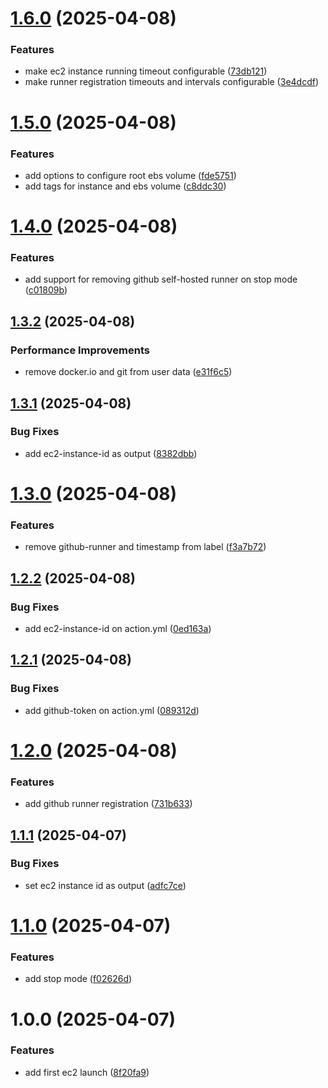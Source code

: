 # [1.6.0](https://github.com/evners/on-demand-ec2-runner/compare/v1.5.0...v1.6.0) (2025-04-08)


### Features

* make ec2 instance running timeout configurable ([73db121](https://github.com/evners/on-demand-ec2-runner/commit/73db12121788b0b78de5493e41456e510fa1757c))
* make runner registration timeouts and intervals configurable ([3e4dcdf](https://github.com/evners/on-demand-ec2-runner/commit/3e4dcdf96f328c5080dbaa6455dcc927c1b70116))

# [1.5.0](https://github.com/evners/on-demand-ec2-runner/compare/v1.4.0...v1.5.0) (2025-04-08)


### Features

* add options to configure root ebs volume ([fde5751](https://github.com/evners/on-demand-ec2-runner/commit/fde5751065691d0b842b74d59a03cda4e1cc3ce1))
* add tags for instance and ebs volume ([c8ddc30](https://github.com/evners/on-demand-ec2-runner/commit/c8ddc30e8521a8f4f9d574daddfa39928b2d1375))

# [1.4.0](https://github.com/evners/on-demand-ec2-runner/compare/v1.3.2...v1.4.0) (2025-04-08)


### Features

* add support for removing github self-hosted runner on stop mode ([c01809b](https://github.com/evners/on-demand-ec2-runner/commit/c01809b3dbb42f8f67060d4875df008ba04c9995))

## [1.3.2](https://github.com/evners/on-demand-ec2-runner/compare/v1.3.1...v1.3.2) (2025-04-08)


### Performance Improvements

* remove docker.io and git from user data ([e31f6c5](https://github.com/evners/on-demand-ec2-runner/commit/e31f6c50a7ae1eb17b82fc5b3ea717916b4b1530))

## [1.3.1](https://github.com/evners/on-demand-ec2-runner/compare/v1.3.0...v1.3.1) (2025-04-08)


### Bug Fixes

* add ec2-instance-id as output ([8382dbb](https://github.com/evners/on-demand-ec2-runner/commit/8382dbb11721baa27e20cb685c3ac4ea157e82db))

# [1.3.0](https://github.com/evners/on-demand-ec2-runner/compare/v1.2.2...v1.3.0) (2025-04-08)


### Features

* remove github-runner and timestamp from label ([f3a7b72](https://github.com/evners/on-demand-ec2-runner/commit/f3a7b72fceb03e02abbab6ef419b3b151c4c35e4))

## [1.2.2](https://github.com/evners/on-demand-ec2-runner/compare/v1.2.1...v1.2.2) (2025-04-08)


### Bug Fixes

* add ec2-instance-id on action.yml ([0ed163a](https://github.com/evners/on-demand-ec2-runner/commit/0ed163abffc3e8ed67f8c0a58a160e81d175aff8))

## [1.2.1](https://github.com/evners/on-demand-ec2-runner/compare/v1.2.0...v1.2.1) (2025-04-08)


### Bug Fixes

* add github-token on action.yml ([089312d](https://github.com/evners/on-demand-ec2-runner/commit/089312d886e17a266899713586dcf52baf31162f))

# [1.2.0](https://github.com/evners/on-demand-ec2-runner/compare/v1.1.1...v1.2.0) (2025-04-08)


### Features

* add github runner registration ([731b633](https://github.com/evners/on-demand-ec2-runner/commit/731b6337a82222337534417309fa45a3dfa0b81c))

## [1.1.1](https://github.com/evners/on-demand-ec2-runner/compare/v1.1.0...v1.1.1) (2025-04-07)


### Bug Fixes

* set ec2 instance id as output ([adfc7ce](https://github.com/evners/on-demand-ec2-runner/commit/adfc7ce070b3ff37c5d78939f127ae2eeeed335f))

# [1.1.0](https://github.com/evners/on-demand-ec2-runner/compare/v1.0.0...v1.1.0) (2025-04-07)


### Features

* add stop mode ([f02626d](https://github.com/evners/on-demand-ec2-runner/commit/f02626d4d47208a9069510ec384d5c22b589dc70))

# 1.0.0 (2025-04-07)


### Features

* add first ec2 launch ([8f20fa9](https://github.com/evners/on-demand-ec2-runner/commit/8f20fa9d61f216647d5065afc19cd4f640e169bb))
